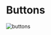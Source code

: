 # Buttons
![buttons](https://user-images.githubusercontent.com/18543478/38476263-68a1e898-3b72-11e8-8f64-feca07557d8e.png)
